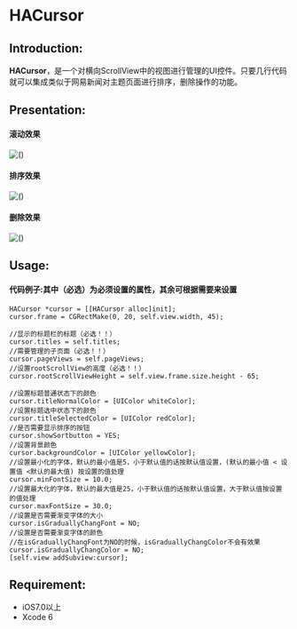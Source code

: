 # HACursor

## Introduction:
**HACursor**，是一个对横向ScrollView中的视图进行管理的UI控件。只要几行代码就可以集成类似于网易新闻对主题页面进行排序，删除操作的功能。
## Presentation:
#### 滚动效果
![()](http://ww2.sinaimg.cn/bmiddle/96a577c4gw1eubkkqtxoeg20ad0j1n9b.gif)
#### 排序效果
![()](http://ww4.sinaimg.cn/bmiddle/96a577c4gw1eubkkz6pz2g20ad0j1az2.gif)
#### 删除效果
![()](http://ww2.sinaimg.cn/bmiddle/96a577c4gw1eubkl6e1akg20ad0j1e82.gif)

## Usage:
#### 代码例子:其中（必选）为必须设置的属性，其余可根据需要来设置

    HACursor *cursor = [[HACursor alloc]init];
    cursor.frame = CGRectMake(0, 20, self.view.width, 45);
    
    //显示的标题栏的标题（必选！！）
    cursor.titles = self.titles; 
    //需要管理的子页面（必选！！）
    cursor.pageViews = self.pageViews;
    //设置rootScrollView的高度（必选！！）
    cursor.rootScrollViewHeight = self.view.frame.size.height - 65;
    
    //设置标题普通状态下的颜色
    cursor.titleNormalColor = [UIColor whiteColor];
    //设置标题选中状态下的颜色
    cursor.titleSelectedColor = [UIColor redColor];
    //是否需要显示排序的按钮
    cursor.showSortbutton = YES;
    //设置背景颜色
    cursor.backgroundColor = [UIColor yellowColor];
    //设置最小化的字体，默认的最小值是5，小于默认值的话按默认值设置，(默认的最小值 < 设置值 <默认的最大值) 按设置的值处理
    cursor.minFontSize = 10.0;
    //设置最大化的字体，默认的最大值是25，小于默认值的话按默认值设置，大于默认值按设置的值处理
    cursor.maxFontSize = 30.0;
    //设置是否需要渐变字体的大小
    cursor.isGraduallyChangFont = NO;
    //设置是否需要渐变字体的颜色
    //在isGraduallyChangFont为NO的时候，isGraduallyChangColor不会有效果
    cursor.isGraduallyChangColor = NO;
    [self.view addSubview:cursor];
## Requirement:
* iOS7.0以上
* Xcode 6
